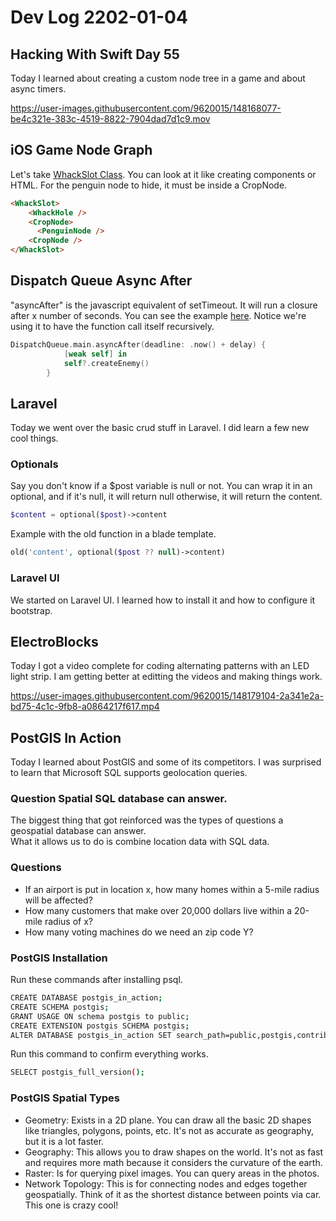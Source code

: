 # Dev Log 2202-01-04

## Hacking With Swift Day 55

Today I learned about creating a custom node tree in a game and about async timers.

https://user-images.githubusercontent.com/9620015/148168077-be4c321e-383c-4519-8822-7904dad7d1c9.mov

## iOS Game Node Graph

Let's take [WhackSlot Class](https://github.com/phptuts/100DaysOfSwift/blob/master/Project14/Project14/WhackSlot.swift).  You can look at it like creating components or HTML.  For the penguin node to hide, it must be inside a CropNode.

```html
<WhackSlot>
    <WhackHole />
    <CropNode>
      <PenguinNode />
    <CropNode />
</WhackSlot>
```

## Dispatch Queue Async After

"asyncAfter" is the javascript equivalent of setTimeout.  It will run a closure after x number of seconds.  You can see the example [here](https://github.com/phptuts/100DaysOfSwift/blob/master/Project14/Project14/GameScene.swift#L98).  Notice we're using it to have the function call itself recursively.

```swift
DispatchQueue.main.asyncAfter(deadline: .now() + delay) {
            [weak self] in
            self?.createEnemy()
        }
```

## Laravel 

Today we went over the basic crud stuff in Laravel. I did learn a few new cool things.

### Optionals

Say you don't know if a $post variable is null or not. You can wrap it in an optional, and if it's null, it will return null otherwise, it will return the content.

```php
$content = optional($post)->content
```

Example with the old function in a blade template.

```php
old('content', optional($post ?? null)->content)
```

### Laravel UI

We started on Laravel UI. I learned how to install it and how to configure it bootstrap.

## ElectroBlocks

Today I got a video complete for coding alternating patterns with an LED light strip.  I am getting better at editting the videos and making things work.


https://user-images.githubusercontent.com/9620015/148179104-2a341e2a-bd75-4c1c-9fb8-a0864217f617.mp4




## PostGIS In Action

Today I learned about PostGIS and some of its competitors.  I was surprised to learn that Microsoft SQL supports geolocation queries.  

### Question Spatial SQL database can answer.

The biggest thing that got reinforced was the types of questions a geospatial database can answer.  
What it allows us to do is combine location data with SQL data.


### Questions

- If an airport is put in location x, how many homes within a 5-mile radius will be affected?
- How many customers that make over 20,000 dollars live within a 20-mile radius of x?
- How many voting machines do we need an zip code Y?

### PostGIS Installation

Run these commands after installing psql.

```bash
CREATE DATABASE postgis_in_action;
CREATE SCHEMA postgis;
GRANT USAGE ON schema postgis to public;
CREATE EXTENSION postgis SCHEMA postgis;
ALTER DATABASE postgis_in_action SET search_path=public,postgis,contrib;

```

Run this command to confirm everything works.

```bash
SELECT postgis_full_version();
```

### PostGIS Spatial Types


- Geometry:  Exists in a 2D plane.  You can draw all the basic 2D shapes like triangles, polygons, points, etc.  It's not as accurate as geography, but it is a lot faster.
- Geography: This allows you to draw shapes on the world.  It's not as fast and requires more math because it considers the curvature of the earth.
- Raster: Is for querying pixel images.  You can query areas in the photos.
- Network Topology:  This is for connecting nodes and edges together geospatially.  Think of it as the shortest distance between points via car.  This one is crazy cool!

